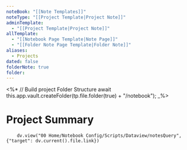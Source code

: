 ```yaml
---
noteBook: "[[Note Templates]]"
noteType: "[[Project Template|Project Note]]"
adminTemplate:
  - "[[Project Template|Project Note]]"
allTemplate:
  - "[[Notebook Page Template|Note Page]]"
  - "[[Folder Note Page Template|Folder Note]]"
aliases:
  - Projects
dated: false
folderNote: true
folder:
---
```

<%*
// Build project Folder Structure
await this.app.vault.createFolder(tp.file.folder(true) + "/notebook");
_%>
# Project Summary

``` dataviewjs
    dv.view("00 Home/Notebook Config/Scripts/Dataview/notesQuery", {"target": dv.current().file.link})
```
